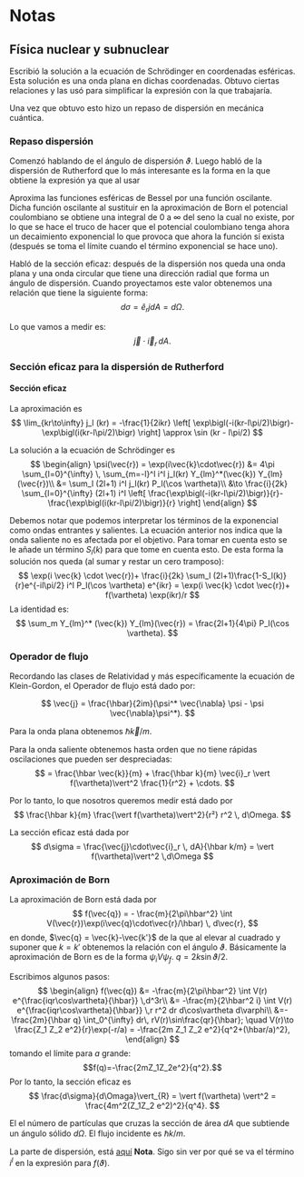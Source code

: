 # Notas
## Física nuclear y subnuclear
Escribió la solución a la ecuación de Schrödinger en coordenadas esféricas. Esta solución es una onda plana en dichas coordenadas. Obtuvo ciertas relaciones y las usó para simplificar la expresión con la que trabajaría.

Una vez que obtuvo esto hizo un repaso de dispersión en mecánica cuántica.

### Repaso dispersión

Comenzó hablando de el ángulo de dispersión $\vartheta$. Luego habló de la dispersión de Rutherford que lo más interesante es  la forma en la que obtiene la expresión ya que al usar

Aproxima las funciones esféricas de Bessel por una función oscilante. Dicha función oscilante al sustituir en la aproximación de Born el potencial coulombiano se obtiene una integral de 0 a $\infty$ del seno la cual no existe, por lo que se hace el truco de hacer que el potencial coulombiano tenga ahora un decaimiento exponencial lo que provoca que ahora la función sí exista (después se toma el límite cuando el término exponencial se hace uno).

Habló de la sección eficaz: después de la dispersión nos queda una onda plana y una onda circular que tiene una dirección radial que forma un ángulo de dispersión. Cuando proyectamos este valor obtenemos una relación que tiene la siguiente forma:
$$
d\sigma = \hat{e}_r j dA = d\Omega.
$$

Lo que vamos a medir es:
$$
\vec{j} \cdot \vec{i}_r \, dA.
$$

### Sección eficaz para la dispersión de Rutherford

#### Sección eficaz

La aproximación es
$$
\lim_{kr\to\infty} j_l (kr) = -\frac{1}{2ikr}
\left[
\exp\bigl(-i(kr-l\pi/2)\bigr)-
\exp\bigl(i(kr-l\pi/2)\bigr)
\right] \approx \sin (kr - l\pi/2)
$$

La solución a la ecuación de Schrödinger es
$$
\begin{align}
\psi(\vec{r}) = \exp(i\vec{k}\cdot\vec{r}) &=
4\pi \sum_{l=0}^{\infty} \,
\sum_{m=-l}^l i^l j_l(kr) Y_{lm}^*(\vec{k}) Y_{lm}(\vec{r})\\
&=
\sum_l (2l+1) i^l j_l(kr) P_l(\cos \vartheta)\\
&\to
\frac{i}{2k} \sum_{l=0}^{\infty} (2l+1) i^l
\left[
\frac{\exp\bigl(-i(kr-l\pi/2)\bigr)}{r}-
\frac{\exp\bigl(i(kr-l\pi/2)\bigr)}{r}
\right]
\end{align}
$$

Debemos notar que podemos interpretar los términos de la exponencial como ondas entrantes y salientes. La ecuación anterior nos indica que la onda saliente no es afectada por el objetivo. Para tomar en cuenta esto se le añade un término $S_l(k)$ para que tome en cuenta esto. De esta forma la solución nos queda (al sumar y restar un cero tramposo):
$$
\exp(i \vec{k} \cdot \vec{r})+
\frac{i}{2k} \sum_l (2l+1)\frac{1-S_l(k)}{r}e^{-il\pi/2} i^l P_l(\cos \vartheta) e^{ikr}
= \exp(i \vec{k} \cdot \vec{r})+ f(\vartheta) \exp(ikr)/r
$$
La identidad es:
$$
\sum_m Y_{lm}^* (\vec{k}) Y_{lm}(\vec{r}) = \frac{2l+1}{4\pi} P_l(\cos \vartheta).
$$

### Operador de flujo

Recordando las clases de Relatividad y más específicamente la ecuación de Klein-Gordon, el Operador de flujo está dado por:

$$
\vec{j} = \frac{\hbar}{2im}(\psi^* \vec{\nabla} \psi - \psi \vec{\nabla}\psi^*).
$$

Para la onda plana obtenemos $\hbar \vec{k}/m$.

Para la onda saliente obtenemos hasta orden que no tiene rápidas oscilaciones que pueden ser despreciadas:
$$
= \frac{\hbar \vec{k}}{m} + \frac{\hbar k}{m} \vec{i}_r \vert f(\vartheta)\vert^2 \frac{1}{r^2} + \cdots.
$$

Por lo tanto, lo que nosotros queremos medir está dado por
$$
\frac{\hbar k}{m} \frac{\vert f(\vartheta)\vert^2}{r²} r^2 \, d\Omega.
$$

La sección eficaz está dada por
$$
d\sigma = \frac{\vec{j}\cdot\vec{i}_r \, dA}{\hbar k/m} = \vert f(\vartheta)\vert^2 \,d\Omega
$$
### Aproximación de Born
La aproximación de Born está dada por
$$
f(\vec{q}) = - \frac{m}{2\pi\hbar^2} \int V(\vec{r})\exp(i\vec{q}\cdot\vec{r}/\hbar) \, d\vec{r},
$$
en donde, $\vec{q} = \vec{k}-\vec{k'}$ de la que al elevar al cuadrado y suponer que $k=k'$ obtenemos la relación con el ángulo $\vartheta$.
Básicamente la aproximación de Born es de la forma $\psi_i V \psi_f$. $q=2k\sin \vartheta/2$.

Escribimos algunos pasos:
$$
\begin{align}
f(\vec{q}) &= -\frac{m}{2\pi\hbar^2} \int V(r) e^{\frac{iqr\cos\vartheta}{\hbar}} \,d^3r\\
&= -\frac{m}{2\hbar^2 i} \int V(r) e^{\frac{iqr\cos\vartheta}{\hbar}} \,r r^2 dr d\cos\vartheta d\varphi\\
&=-\frac{2m}{\hbar q} \int_0^{\infty} dr\, rV(r)\sin\frac{qr}{\hbar}; \quad V(r)\to \frac{Z_1 Z_2 e^2}{r}\exp(-r/a) = -\frac{2m Z_1 Z_2 e^2}{q^2+(\hbar/a)^2},
\end{align}
$$
tomando el límite para $a$ grande:
$$f(q)=-\frac{2mZ_1Z_2e^2}{q^2}.$$
Por lo tanto, la sección eficaz es
$$
\frac{d\sigma}{d\Omaga}\vert_{R} = \vert f(\vartheta) \vert^2 = \frac{4m^2(Z_1Z_2 e^2)^2}{q^4}.
$$

El el número de partículas que cruzas la sección de área $dA$ que
subtiende un ángulo sólido $d\Omega$. El flujo incidente es $\hbar
k/m$.

La parte de dispersión, está [aquí](http://www.nucleares.unam.mx/~bijker/subnuclear/Extra02.pdf)
__Nota__. Sigo sin ver por qué se va el término $i^l$ en la expresión para $f(\vartheta)$.
